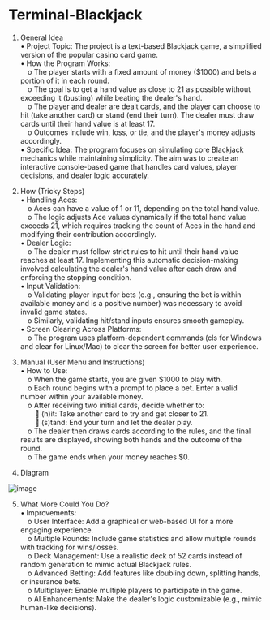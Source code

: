# Terminal-Blackjack
1. General Idea  
•	Project Topic: The project is a text-based Blackjack game, a simplified version of the popular casino card game.  
•	How the Program Works:  
&emsp;o	The player starts with a fixed amount of money ($1000) and bets a portion of it in each round.  
&emsp;o	The goal is to get a hand value as close to 21 as possible without exceeding it (busting) while beating the dealer's hand.  
&emsp;o	The player and dealer are dealt cards, and the player can choose to hit (take another card) or stand (end their turn). The dealer must draw cards until their hand value is at least 17.  
&emsp;o	Outcomes include win, loss, or tie, and the player's money adjusts accordingly.  
•	Specific Idea: The program focuses on simulating core Blackjack mechanics while maintaining simplicity. The aim was to create an interactive console-based game that handles card values, player decisions, and dealer logic accurately.







3. How (Tricky Steps)  
•	Handling Aces:  
&emsp;o	Aces can have a value of 1 or 11, depending on the total hand value.  
&emsp;o	The logic adjusts Ace values dynamically if the total hand value exceeds 21, which requires tracking the count of Aces in the hand and modifying their contribution accordingly.  
•	Dealer Logic:  
&emsp;o	The dealer must follow strict rules to hit until their hand value reaches at least 17. Implementing this automatic decision-making involved calculating the dealer's hand value after each draw and enforcing the stopping condition.  
•	Input Validation:  
&emsp;o	Validating player input for bets (e.g., ensuring the bet is within available money and is a positive number) was necessary to avoid invalid game states.  
&emsp;o	Similarly, validating hit/stand inputs ensures smooth gameplay.  
•	Screen Clearing Across Platforms:  
&emsp;o	The program uses platform-dependent commands (cls for Windows and clear for Linux/Mac) to clear the screen for better user experience.




4. Manual (User Menu and Instructions)  
•	How to Use:  
&emsp;o	When the game starts, you are given $1000 to play with.  
&emsp;o	Each round begins with a prompt to place a bet. Enter a valid number within your available money.  
&emsp;o	After receiving two initial cards, decide whether to:  
&emsp;&emsp;	(h)it: Take another card to try and get closer to 21.  
&emsp;&emsp;	(s)tand: End your turn and let the dealer play.  
&emsp;o	The dealer then draws cards according to the rules, and the final results are displayed, showing both hands and the outcome of the round.  
&emsp;o	The game ends when your money reaches $0.  











5. Diagram

![image](https://github.com/user-attachments/assets/ff2441fb-a04b-454b-9a10-27706cffa1cf)




















5. What More Could You Do?  
•	Improvements:  
&emsp;o	User Interface: Add a graphical or web-based UI for a more engaging experience.  
&emsp;o	Multiple Rounds: Include game statistics and allow multiple rounds with tracking for wins/losses.  
&emsp;o	Deck Management: Use a realistic deck of 52 cards instead of random generation to mimic actual Blackjack rules.  
&emsp;o	Advanced Betting: Add features like doubling down, splitting hands, or insurance bets.  
&emsp;o	Multiplayer: Enable multiple players to participate in the game.  
&emsp;o	AI Enhancements: Make the dealer's logic customizable (e.g., mimic human-like decisions).  
